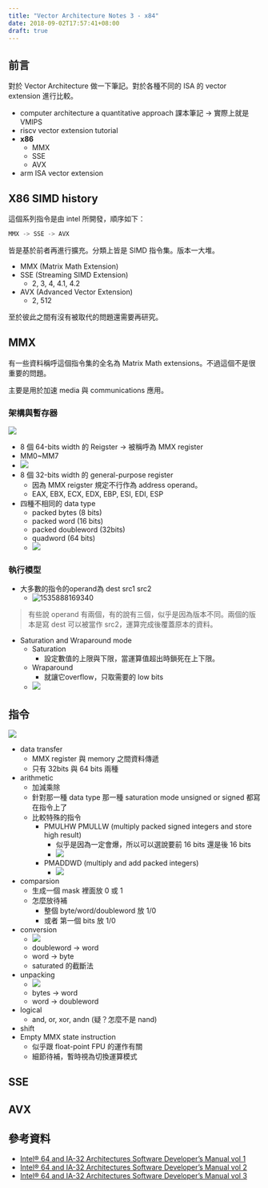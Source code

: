 ```yaml
---
title: "Vector Architecture Notes 3 - x84"
date: 2018-09-02T17:57:41+08:00
draft: true
---
```


## 前言  

對於 Vector Architecture 做一下筆記。對於各種不同的 ISA 的 vector extension 進行比較。

- computer architecture a quantitative approach 課本筆記 -> 實際上就是 VMIPS
- riscv vector extension tutorial
- **x86**
  - MMX
  - SSE
  - AVX
- arm ISA vector extension

## X86 SIMD history

這個系列指令是由 intel 所開發，順序如下：

```c
MMX -> SSE -> AVX
```

皆是基於前者再進行擴充。分類上皆是 SIMD 指令集。版本一大堆。

- MMX (Matrix Math Extension)
- SSE (Streaming SIMD Extension)
  - 2, 3, 4, 4.1, 4.2
- AVX (Advanced Vector Extension)
  - 2, 512

至於彼此之間有沒有被取代的問題還需要再研究。

## MMX

有一些資料稱呼這個指令集的全名為 Matrix Math extensions。不過這個不是很重要的問題。

主要是用於加速 media 與 communications 應用。

### 架構與暫存器

![](https://i.imgur.com/BAmVbSw.png)

-  8 個 64-bits width 的 Reigster -> 被稱呼為 MMX register
  - MM0~MM7
  - ![](https://i.imgur.com/Tx9ybIZ.png)
- 8 個 32-bits width 的 general-purpose register
  - 因為 MMX reigster 規定不行作為 address operand。
  - EAX, EBX, ECX, EDX, EBP, ESI, EDI, ESP
- 四種不相同的 data type
  - packed bytes (8 bits)
  - packed word (16 bits)
  - packed doubleword (32bits)
  - quadword (64 bits)
  - ![](https://i.imgur.com/nqrXLkP.png)

### 執行模型

- 大多數的指令的operand為 dest src1 src2
  - ![1535888169340](https://i.imgur.com/JhALka5.png)

> 有些說 operand 有兩個，有的說有三個，似乎是因為版本不同。兩個的版本是寫 dest 可以被當作 src2，運算完成後覆蓋原本的資料。

- Saturation and Wraparound mode
  - Saturation
    - 設定數值的上限與下限，當運算值超出時鎖死在上下限。
  - Wraparound
    - 就讓它overflow，只取需要的 low bits
  - ![](https://i.imgur.com/dEsjySW.png)

## 指令

![](https://i.imgur.com/O76Gq0Q.png)

- data transfer
  - MMX register 與 memory 之間資料傳遞
  - 只有 32bits 與 64 bits 兩種
- arithmetic
  - 加減乘除
  - 針對那一種 data type 那一種 saturation mode unsigned or signed 都寫在指令上了
  - 比較特殊的指令
    - PMULHW PMULLW (multiply packed signed integers and store high result)
      - 似乎是因為一定會爆，所以可以選說要前 16 bits 還是後 16 bits
      - ![](https://i.imgur.com/hpbF4Jz.png)
    - PMADDWD (multiply and add packed integers)
      - ![](https://i.imgur.com/ZK7HXlH.png)
- comparsion
  - 生成一個 mask 裡面放 0 或 1
  - 怎麼放待補
    - 整個 byte/word/doubleword 放 1/0
    - 或者 第一個 bits 放 1/0
- conversion
  - ![](https://i.imgur.com/5AIiXKI.png)
  - doubleword -> word
  - word -> byte
  - saturated 的截斷法
- unpacking
  - ![](https://i.imgur.com/LzuWYfs.png)
  - bytes -> word
  - word -> doubleword
- logical
  - and, or, xor, andn (疑？怎麼不是 nand)
- shift
- Empty MMX state instruction
  - 似乎跟 float-point FPU 的運作有關
  - 細節待補，暫時視為切換運算模式

## SSE

## AVX



## 參考資料

- [Intel® 64 and IA-32 Architectures Software Developer’s Manual vol 1](https://www.intel.com/content/www/us/en/architecture-and-technology/64-ia-32-architectures-software-developer-vol-1-manual.html)
- [Intel® 64 and IA-32 Architectures Software Developer’s Manual vol 2](https://www.intel.com.tw/content/www/tw/zh/architecture-and-technology/64-ia-32-architectures-software-developer-instruction-set-reference-manual-325383.html)
- [Intel® 64 and IA-32 Architectures Software Developer’s Manual vol 3](https://www.intel.com.tw/content/www/tw/zh/architecture-and-technology/64-ia-32-architectures-software-developer-system-programming-manual-325384.html)